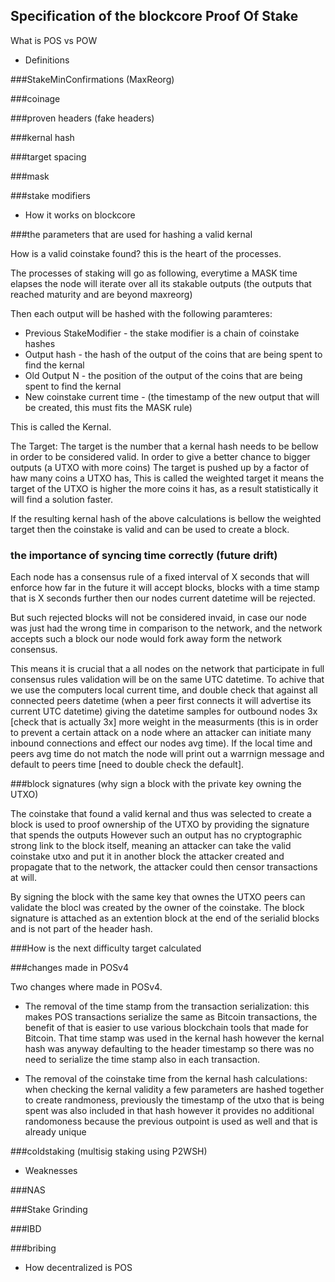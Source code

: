 ## Specification of the blockcore Proof Of Stake ##


What is POS vs POW




- Definitions

###StakeMinConfirmations (MaxReorg)

###coinage

###proven headers (fake headers)
 
###kernal hash

###target spacing

###mask

###stake modifiers



- How it works on blockcore

###the parameters that are used for hashing a valid kernal

How is a valid coinstake found? this is the heart of the processes.

The processes of staking will go as following, everytime a MASK time elapses the node will iterate over all its stakable outputs (the outputs that reached maturity and are beyond maxreorg)

Then each output will be hashed with the following paramteres:

- Previous StakeModifier - the stake modifier is a chain of coinstake hashes 
- Output hash - the hash of the output of the coins that are being spent to find the kernal 
- Old Output N - the position of the output of the coins that are being spent to find the kernal 
- New coinstake current time - (the timestamp of the new output that will be created, this must fits the MASK rule)

This is called the Kernal.

The Target:
The target is the number that a kernal hash needs to be bellow in order to be considered valid.
In order to give a better chance to bigger outputs (a UTXO with more coins) The target is pushed up by a factor of haw many coins a UTXO has,
This is called the weighted target it means the target of the UTXO is higher the more coins it has, as a result statistically it will find a solution faster.

If the resulting kernal hash of the above calculations is bellow the weighted target then the coinstake is valid and can be used to create a block.

### the importance of syncing time correctly (future drift)

Each node has a consensus rule of a fixed interval of X seconds that will enforce how far in the future it will accept blocks,
blocks with a time stamp that is X seconds further then our nodes current datetime will be rejected.

But such rejected blocks will not be considered invaid, in case our node was just had the wrong time in comparison to the network, 
and the network accepts such a block our node would fork away form the network consensus.

This means it is crucial that a all nodes on the network that participate in full consensus rules validation will be on the same UTC datetime.
To achive that we use the computers local current time, and double check that against all connected peers datetime 
(when a peer first connects it will advertise its current UTC datetime) giving the datetime samples for outbound nodes 3x [check that is actually 3x] more weight in the measurments 
(this is in order to prevent a certain attack on a node where an attacker can initiate many inbound connections and effect our nodes avg time).
If the local time and peers avg time do not match the node will print out a warrnign message and default to peers time [need to double check the default].


###block signatures (why sign a block with the private key owning the UTXO)

The coinstake that found a valid kernal and thus was selected to create a block is used to proof ownership of the UTXO by providing the signature that spends the outputs
However such an output has no cryptographic strong link to the block itself, meaning an attacker can take the valid coinstake utxo and put it in another block the attacker created 
and propagate that to the network, the attacker could then censor transactions at will.

By signing the block with the same key that ownes the UTXO peers can validate the blocl was created by the owner of the coinstake.
The block signature is attached as an extention block at the end of the serialid blocks and is not part of the header hash.

###How is the next difficulty target calculated 

###changes made in POSv4

Two changes where made in POSv4.

- The removal of the time stamp from the transaction serialization:
this makes POS transactions serialize the same as Bitcoin transactions, 
the benefit of that is easier to use various blockchain tools that made for Bitcoin.
That time stamp was used in the kernal hash however the kernal hash was anyway defaulting to the header timestamp 
so there was no need to serialize the time stamp also in each transaction.

- The removal of the coinstake time from the kernal hash calculations:
when checking the kernal validity a few parameters are hashed together to create randmoness,
previously the timestamp of the utxo that is being spent was also included in that hash 
however it provides no additional randomoness because the previous outpoint is used as well and that is already unique

###coldstaking (multisig staking using P2WSH) 

- Weaknesses

###NAS

###Stake Grinding

###IBD

###bribing



- How decentralized is POS